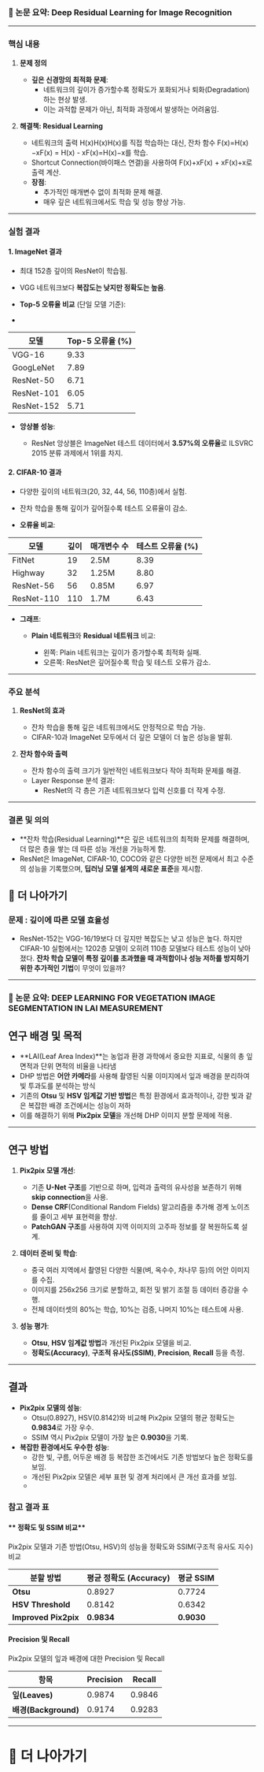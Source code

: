 ### 🚀 논문 요약: Deep Residual Learning for Image Recognition

---

### 핵심 내용

1. **문제 정의**
    
    - **깊은 신경망의 최적화 문제**:
        - 네트워크의 깊이가 증가할수록 정확도가 포화되거나 퇴화(Degradation)하는 현상 발생.
        - 이는 과적합 문제가 아닌, 최적화 과정에서 발생하는 어려움임.
2. **해결책: Residual Learning**
    
    - 네트워크의 출력 H(x)H(x)H(x)를 직접 학습하는 대신, 잔차 함수 F(x)=H(x)−xF(x) = H(x) - xF(x)=H(x)−x를 학습.
    - Shortcut Connection(바이패스 연결)을 사용하여 F(x)+xF(x) + xF(x)+x로 출력 계산.
    - **장점**:
        - 추가적인 매개변수 없이 최적화 문제 해결.
        - 매우 깊은 네트워크에서도 학습 및 성능 향상 가능.

---

### 실험 결과

#### 1. **ImageNet 결과**

- 최대 152층 깊이의 ResNet이 학습됨.
    
- VGG 네트워크보다 **복잡도는 낮지만 정확도는 높음**.
    
- **Top-5 오류율 비교** (단일 모델 기준):
-

| 모델         | Top-5 오류율 (%) |
|--------------|-----------------|
| VGG-16       | 9.33            |
| GoogLeNet    | 7.89            |
| ResNet-50    | 6.71            |
| ResNet-101   | 6.05            |
| ResNet-152   | 5.71            |

    
- **앙상블 성능**:
    
    - ResNet 앙상블은 ImageNet 테스트 데이터에서 **3.57%의 오류율**로 ILSVRC 2015 분류 과제에서 1위를 차지.

#### 2. **CIFAR-10 결과**

- 다양한 깊이의 네트워크(20, 32, 44, 56, 110층)에서 실험.
    
- 잔차 학습을 통해 깊이가 깊어질수록 테스트 오류율이 감소.
    
- **오류율 비교**:

| 모델        | 깊이 | 매개변수 수 | 테스트 오류율 (%) |
|-------------|------|------------|------------------|
| FitNet      | 19   | 2.5M       | 8.39             |
| Highway     | 32   | 1.25M      | 8.80             |
| ResNet-56   | 56   | 0.85M      | 6.97             |
| ResNet-110  | 110  | 1.7M       | 6.43             |

    
- **그래프**:
    
    - **Plain 네트워크**와 **Residual 네트워크** 비교:
        
        - 왼쪽: Plain 네트워크는 깊이가 증가할수록 최적화 실패.
        - 오른쪽: ResNet은 깊어질수록 학습 및 테스트 오류가 감소.

---

### 주요 분석

1. **ResNet의 효과**
    
    - 잔차 학습을 통해 깊은 네트워크에서도 안정적으로 학습 가능.
    - CIFAR-10과 ImageNet 모두에서 더 깊은 모델이 더 높은 성능을 발휘.
2. **잔차 함수와 출력**
    
    - 잔차 함수의 출력 크기가 일반적인 네트워크보다 작아 최적화 문제를 해결.
    - Layer Response 분석 결과:
        - ResNet의 각 층은 기존 네트워크보다 입력 신호를 더 작게 수정.

---


### 결론 및 의의

- **잔차 학습(Residual Learning)**은 깊은 네트워크의 최적화 문제를 해결하며, 더 많은 층을 쌓는 데 따른 성능 개선을 가능하게 함.
- ResNet은 ImageNet, CIFAR-10, COCO와 같은 다양한 비전 문제에서 최고 수준의 성능을 기록했으며, **딥러닝 모델 설계의 새로운 표준**을 제시함.


## 📌 더 나아가기
### 문제 : 깊이에 따른 모델 효율성

- ResNet-152는 VGG-16/19보다 더 깊지만 복잡도는 낮고 성능은 높다. 하지만 CIFAR-10 실험에서는 1202층 모델이 오히려 110층 모델보다 테스트 성능이 낮아졌다. **잔차 학습 모델이 특정 깊이를 초과했을 때 과적합이나 성능 저하를 방지하기 위한 추가적인 기법**이 무엇이 있을까?

---

### 🚀 논문 요약: DEEP LEARNING FOR VEGETATION IMAGE SEGMENTATION IN LAI MEASUREMENT
## **연구 배경 및 목적**

- **LAI(Leaf Area Index)**는 농업과 환경 과학에서 중요한 지표로, 식물의 총 잎 면적과 단위 면적의 비율을 나타냄
- DHP 방법은 **어안 카메라**를 사용해 촬영된 식물 이미지에서 잎과 배경을 분리하여 빛 투과도를 분석하는 방식
- 기존의 **Otsu** 및 **HSV 임계값 기반 방법**은 특정 환경에서 효과적이나, 강한 빛과 같은 복잡한 배경 조건에서는 성능이 저하
- 이를 해결하기 위해 **Pix2pix 모델**을 개선해 DHP 이미지 분할 문제에 적용.

---

## **연구 방법**

1. **Pix2pix 모델 개선**:
    
    - 기존 **U-Net 구조**를 기반으로 하며, 입력과 출력의 유사성을 보존하기 위해 **skip connection**을 사용.
    - **Dense CRF**(Conditional Random Fields) 알고리즘을 추가해 경계 노이즈를 줄이고 세부 표현력을 향상.
    - **PatchGAN 구조**를 사용하여 지역 이미지의 고주파 정보를 잘 복원하도록 설계.
2. **데이터 준비 및 학습**:
    
    - 중국 여러 지역에서 촬영된 다양한 식물(벼, 옥수수, 차나무 등)의 어안 이미지를 수집.
    - 이미지를 256x256 크기로 분할하고, 회전 및 밝기 조절 등 데이터 증강을 수행.
    - 전체 데이터셋의 80%는 학습, 10%는 검증, 나머지 10%는 테스트에 사용.
3. **성능 평가**:
    
    - **Otsu**, **HSV 임계값 방법**과 개선된 Pix2pix 모델을 비교.
    - **정확도(Accuracy)**, **구조적 유사도(SSIM)**, **Precision**, **Recall** 등을 측정.

---

## **결과**

- **Pix2pix 모델의 성능**:
    - Otsu(0.8927), HSV(0.8142)와 비교해 Pix2pix 모델의 평균 정확도는 **0.9834**로 가장 우수.
    - SSIM 역시 Pix2pix 모델이 가장 높은 **0.9030**을 기록.
- **복잡한 환경에서도 우수한 성능**:
    - 강한 빛, 구름, 어두운 배경 등 복잡한 조건에서도 기존 방법보다 높은 정확도를 보임.
    - 개선된 Pix2pix 모델은 세부 표현 및 경계 처리에서 큰 개선 효과를 보임.
    - 
###  **참고  결과 표**

#### ** 정확도 및 SSIM 비교**

Pix2pix 모델과 기존 방법(Otsu, HSV)의 성능을 정확도와 SSIM(구조적 유사도 지수) 비교

|**분할 방법**|**평균 정확도 (Accuracy)**|**평균 SSIM**|
|---|---|---|
|**Otsu**|0.8927|0.7724|
|**HSV Threshold**|0.8142|0.6342|
|**Improved Pix2pix**|**0.9834**|**0.9030**|

#### **Precision 및 Recall**

Pix2pix 모델의 잎과 배경에 대한 Precision 및 Recall

|**항목**|**Precision**|**Recall**|
|---|---|---|
|**잎(Leaves)**|0.9874|0.9846|
|**배경(Background)**|0.9174|0.9283|

---
# 📌 더 나아가기
